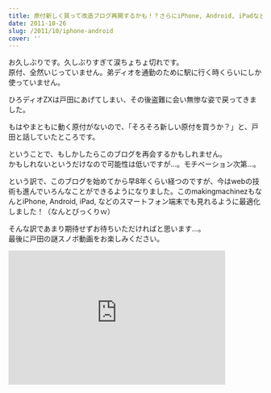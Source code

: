 ```yaml
---
title: 原付新しく買って改造ブログ再開するかも！？さらにiPhone, Android, iPadなどのスマートフォン端末でも見れるようになったよ！
date: 2011-10-26
slug: /2011/10/iphone-android
cover: ''
---
```



<p class="sentence">お久しぶりです。久しぶりすぎて涙ちょちょ切れです。<br>
原付、全然いじっていません。弟ディオを通勤のために駅に行く時くらいにしか使っていません。</p>

<p class="sentence">ひろディオZXは戸田にあげてしまい、その後盗難に会い無惨な姿で戻ってきました。</p>

<p class="sentence">もはやまともに動く原付がないので、「そろそろ新しい原付を買うか？」と、戸田と話していたところです。</p>

<p class="sentence">ということで、もしかしたらこのブログを再会するかもしれません。<br>かもしれないというだけなので可能性は低いですが...。モチベーション次第...。</p>

<p class="sentence">という訳で、このブログを始めてから早8年くらい経つのですが、今はwebの技術も進んでいろんなことができるようになりました。このmakingmachinezもなんとiPhone, Android, iPad, などのスマートフォン端末でも見れるように最適化しました！（なんとびっくりｗ）</p>

<p class="sentence">そんな訳であまり期待せずお待ちいただければと思います...。<br>最後に戸田の謎スノボ動画をお楽しみください。</p>

<div class="center">
<iframe width="430" height="266" src="https://www.youtube.com/embed/KwVJRuEtAMc" frameborder="0" allow="accelerometer; autoplay; encrypted-media; gyroscope; picture-in-picture" allowfullscreen></iframe>
</div>
